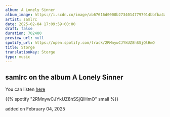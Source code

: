 ```yaml
---
album: A Lonely Sinner
album_image: https://i.scdn.co/image/ab67616d0000b27340147797914bbfba4abb6c5c
artist: samlrc
date: 2025-02-04 17:09:59+00:00
draft: false
duration: 702400
preview_url: null
spotify_url: https://open.spotify.com/track/2RMnywCJYkUZ8hSSjQlHmO
title: Storge
translationKey: Storge
type: music
---
```


## samlrc on the album A Lonely Sinner

You can listen [here](https://open.spotify.com/track/2RMnywCJYkUZ8hSSjQlHmO)

{{% spotify "2RMnywCJYkUZ8hSSjQlHmO" small %}}

added on February 04, 2025